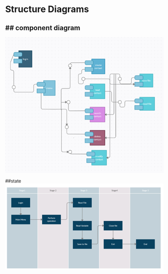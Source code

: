 # Structure Diagrams

## ## component  diagram
![component](https://github.com/pydimanigupta256316/L-T-miniproject/blob/main/6_ImagesAndVideos/images/component.PNG)

##state
![state](https://github.com/pydimanigupta256316/L-T-miniproject/blob/main/6_ImagesAndVideos/images/state.PNG)
